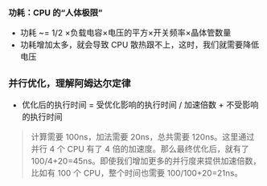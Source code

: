 ### 功耗：CPU 的“人体极限”
- <font size=3>功耗 ~= 1/2 ×负载电容×电压的平方×开关频率×晶体管数量
- 功耗增加太多，就会导致 CPU 散热跟不上，这时，我们就需要降低电压

### 并行优化，理解阿姆达尔定律
- 优化后的执行时间 = 受优化影响的执行时间 / 加速倍数 + 不受影响的执行时间
> 计算需要 100ns，加法需要 20ns，总共需要 120ns。这里通过并行 4 个 CPU 有了 4 倍的加速度。那么最终优化后，就有了 100/4+20=45ns。即使我们增加更多的并行度来提供加速倍数，比如有 100 个 CPU，整个时间也需要 100/100+20=21ns。